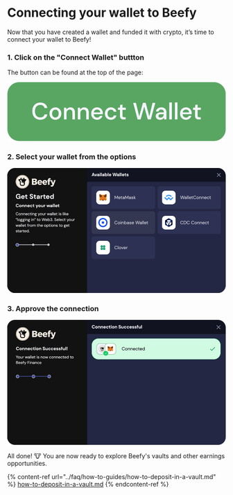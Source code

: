 # Connecting your wallet to Beefy

Now that you have created a wallet and funded it with crypto, it’s time to connect your wallet to Beefy!

### 1. Click on the "Connect Wallet" buttton

The button can be found at the top of the page:

![](<../.gitbook/assets/image (9).png>)

### 2. Select your wallet from the options

![](../.gitbook/assets/image.png)

### 3. Approve the connection

![](<../.gitbook/assets/image (5).png>)

All done! :cow: You are now ready to explore Beefy's vaults and other earnings opportunities.

{% content-ref url="../faq/how-to-guides/how-to-deposit-in-a-vault.md" %}
[how-to-deposit-in-a-vault.md](../faq/how-to-guides/how-to-deposit-in-a-vault.md)
{% endcontent-ref %}
